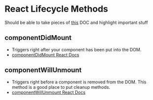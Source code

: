 # React Lifecycle Methods

Should be able to take pieces of [this](https://reactjs.org/docs/react-component.html) DOC and highlight important stuff

## componentDidMount
- Triggers right after your component has been put into the DOM.
- [componentDidMount React Docs](https://reactjs.org/docs/react-component.html#componentdidmount)

## componentWillUnmount
- Triggers right before a component is removed from the DOM. This method is a good place to put cleanup methods.
- [componentWillUnmount React Docs](https://reactjs.org/docs/react-component.html#componentwillunmount)
